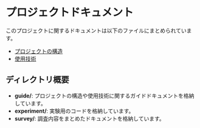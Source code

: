 # プロジェクトドキュメント

このプロジェクトに関するドキュメントは以下のファイルにまとめられています。

- [プロジェクトの構造](./guide/structure.md)
- [使用技術](./guide/technology.md)

## ディレクトリ概要

- **guide/**: プロジェクトの構造や使用技術に関するガイドドキュメントを格納しています。
- **experiment/**: 実験用のコードを格納しています。
- **survey/**: 調査内容をまとめたドキュメントを格納しています。
